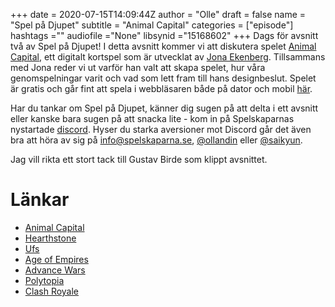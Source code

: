 +++ 
date = 2020-07-15T14:09:44Z
author = "Olle"
draft = false
name = "Spel på Djupet"
subtitle = "Animal Capital"
categories = ["episode"]
hashtags =""
audiofile ="None"
libsynid ="15168602"
+++ 
Dags för avsnitt två av Spel på Djupet! I detta avsnitt kommer vi att diskutera spelet [Animal Capital](http://animal-capital.surge.sh/), ett digitalt kortspel som är utvecklat av [Jona Ekenberg](https://twitter.com/saikyun). Tillsammans med Jona reder vi ut varför han valt att skapa spelet, hur våra genomspelningar varit och vad som lett fram till hans designbeslut. Spelet är gratis och går fint att spela i webbläsaren både på dator och mobil [här](http://animal-capital.surge.sh/).

Har du tankar om Spel på Djupet, känner dig sugen på att delta i ett avsnitt eller kanske bara sugen på att snacka lite - kom in på Spelskaparnas nystartade [discord](https://discord.gg/hBHEXss). Hyser du starka aversioner mot Discord går det även bra att höra av sig på info@spelskaparna.se, [@ollandin](https://twitter.com/ollelandin) eller [@saikyun](https://twitter.com/Saikyun).

Jag vill rikta ett stort tack till Gustav Birde som klippt avsnittet.

# Länkar
* [Animal Capital](http://animal-capital.surge.sh/)
* [Hearthstone](https://playhearthstone.com/en-gb/)
* [Ufs](https://en.wikipedia.org/wiki/Universal_Fighting_System)
* [Age of Empires](https://www.youtube.com/watch?v=WqWp3LKyRHY)
* [Advance Wars](https://www.youtube.com/watch?v=gj07BISWs0U)
* [Polytopia](https://midjiwan.com/polytopia.html)
* [Clash Royale](https://clashroyale.com/)



